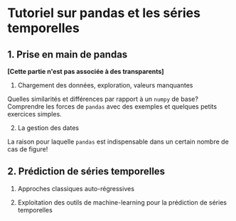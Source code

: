 # Tutoriel sur pandas et les séries temporelles

## 1. Prise en main de pandas

**[Cette partie n'est pas associée à des transparents]**

1. Chargement des données, exploration, valeurs manquantes

Quelles similarités et différences par rapport à un `numpy` de base? Comprendre les forces de `pandas` avec des exemples et quelques petits exercices simples.

2. La gestion des dates

La raison pour laquelle `pandas` est indispensable dans un certain nombre de cas de figure!

## 2. Prédiction de séries temporelles

1. Approches classiques auto-régressives

2. Exploitation des outils de machine-learning pour la prédiction de séries temporelles

